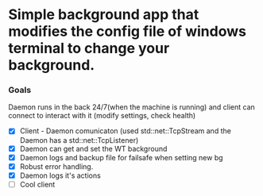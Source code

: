 # Simple background app that modifies the config file of windows terminal to change your background.

### Goals
Daemon runs in the back 24/7(when the machine is running) and client can connect to interact with it (modify settings, check health)

- [x] Client - Daemon comunicaton (used std::net::TcpStream and the Daemon has a std::net::TcpListener)
- [x] Daemon can get and set the WT background
- [x] Daemon logs and backup file for failsafe when setting new bg
- [x] Robust error handling.
- [x] Daemon logs it's actions
- [ ] Cool client